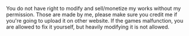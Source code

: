 You do not have right to modify and sell/monetize my works without my permission. Those are made by me, please make sure you credit me if you're going to upload it on other website.
If the games malfunction, you are allowed to fix it yourself, but heavily modifying it is not allowed.